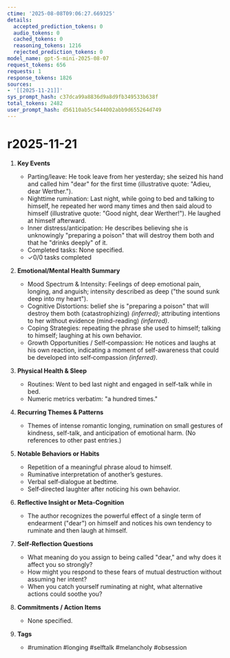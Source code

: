 ```yaml
---
ctime: '2025-08-08T09:06:27.669325'
details:
  accepted_prediction_tokens: 0
  audio_tokens: 0
  cached_tokens: 0
  reasoning_tokens: 1216
  rejected_prediction_tokens: 0
model_name: gpt-5-mini-2025-08-07
request_tokens: 656
requests: 1
response_tokens: 1826
sources:
- '[[2025-11-21]]'
sys_prompt_hash: c37dca99a8836d9a8d9fb349533b638f
total_tokens: 2482
user_prompt_hash: d56110ab5c5444002abb9d655264d749
---
```

# r2025-11-21

1. **Key Events**
   - Parting/leave: He took leave from her yesterday; she seized his hand and called him "dear" for the first time (illustrative quote: "Adieu, dear Werther.").
   - Nighttime rumination: Last night, while going to bed and talking to himself, he repeated her word many times and then said aloud to himself (illustrative quote: "Good night, dear Werther!"). He laughed at himself afterward.
   - Inner distress/anticipation: He describes believing she is unknowingly "preparing a poison" that will destroy them both and that he "drinks deeply" of it.
   - Completed tasks: None specified.
   - ✓0/0 tasks completed

2. **Emotional/Mental Health Summary**
   - Mood Spectrum & Intensity: Feelings of deep emotional pain, longing, and anguish; intensity described as deep ("the sound sunk deep into my heart").  
   - Cognitive Distortions: belief she is "preparing a poison" that will destroy them both (catastrophizing) *(inferred)*; attributing intentions to her without evidence (mind-reading) *(inferred)*.  
   - Coping Strategies: repeating the phrase she used to himself; talking to himself; laughing at his own behavior.  
   - Growth Opportunities / Self‑compassion: He notices and laughs at his own reaction, indicating a moment of self-awareness that could be developed into self‑compassion *(inferred)*.

3. **Physical Health & Sleep**
   - Routines: Went to bed last night and engaged in self-talk while in bed.
   - Numeric metrics verbatim: "a hundred times."

4. **Recurring Themes & Patterns**
   - Themes of intense romantic longing, rumination on small gestures of kindness, self-talk, and anticipation of emotional harm. (No references to other past entries.)

5. **Notable Behaviors or Habits**
   - Repetition of a meaningful phrase aloud to himself.
   - Ruminative interpretation of another’s gestures.
   - Verbal self‑dialogue at bedtime.
   - Self‑directed laughter after noticing his own behavior.

6. **Reflective Insight or Meta‑Cognition**
   - The author recognizes the powerful effect of a single term of endearment ("dear") on himself and notices his own tendency to ruminate and then laugh at himself.

7. **Self‑Reflection Questions**
   - What meaning do you assign to being called "dear," and why does it affect you so strongly?
   - How might you respond to these fears of mutual destruction without assuming her intent?
   - When you catch yourself ruminating at night, what alternative actions could soothe you?

8. **Commitments / Action Items**
   - None specified.

9. **Tags**
   - #rumination #longing #selftalk #melancholy #obsession
